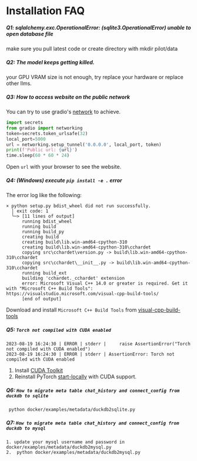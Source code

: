 Installation FAQ
==================================


##### Q1: sqlalchemy.exc.OperationalError: (sqlite3.OperationalError) unable to open database file 

make sure you pull latest code or create directory with mkdir pilot/data

##### Q2: The model keeps getting killed.

your GPU VRAM size is not enough, try replace your hardware or replace other llms.

##### Q3: How to access website on the public network

You can try to use gradio's [network](https://github.com/gradio-app/gradio/blob/main/gradio/networking.py) to achieve.
```python
import secrets
from gradio import networking
token=secrets.token_urlsafe(32)
local_port=5000
url = networking.setup_tunnel('0.0.0.0', local_port, token)
print(f'Public url: {url}')
time.sleep(60 * 60 * 24)
```

Open `url` with your browser to see the website.

##### Q4: (Windows) execute `pip install -e .` error

The error log like the following:
``` 
× python setup.py bdist_wheel did not run successfully.
  │ exit code: 1
  ╰─> [11 lines of output]
      running bdist_wheel
      running build
      running build_py
      creating build
      creating build\lib.win-amd64-cpython-310
      creating build\lib.win-amd64-cpython-310\cchardet
      copying src\cchardet\version.py -> build\lib.win-amd64-cpython-310\cchardet
      copying src\cchardet\__init__.py -> build\lib.win-amd64-cpython-310\cchardet
      running build_ext
      building 'cchardet._cchardet' extension
      error: Microsoft Visual C++ 14.0 or greater is required. Get it with "Microsoft C++ Build Tools": https://visualstudio.microsoft.com/visual-cpp-build-tools/
      [end of output]
```

Download and install `Microsoft C++ Build Tools` from [visual-cpp-build-tools](https://visualstudio.microsoft.com/visual-cpp-build-tools/)



##### Q5: `Torch not compiled with CUDA enabled`

```
2023-08-19 16:24:30 | ERROR | stderr |     raise AssertionError("Torch not compiled with CUDA enabled")
2023-08-19 16:24:30 | ERROR | stderr | AssertionError: Torch not compiled with CUDA enabled
```

1. Install [CUDA Toolkit](https://developer.nvidia.com/cuda-toolkit-archive)
2. Reinstall PyTorch [start-locally](https://pytorch.org/get-started/locally/#start-locally) with CUDA support.


##### Q6: `How to migrate meta table chat_history and connect_config from duckdb to sqlite`
```commandline
 python docker/examples/metadata/duckdb2sqlite.py
```

##### Q7: `How to migrate meta table chat_history and connect_config from duckdb to mysql`
```commandline
1. update your mysql username and password in docker/examples/metadata/duckdb2mysql.py
2.  python docker/examples/metadata/duckdb2mysql.py
```
